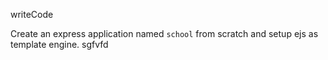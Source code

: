 writeCode

Create an express application named `school` from scratch and setup ejs as template engine.
sgfvfd